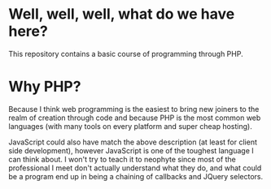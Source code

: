 Well, well, well, what do we have here?
========

This repository contains a basic course of programming through PHP.

Why PHP?
========

Because I think web programming is the easiest to bring new joiners to the realm of creation through code and because PHP is the most common web languages (with many tools on every platform and super cheap hosting).

JavaScript could also have match the above description (at least for client side development), however JavaScript is one of the toughest language I can think about. I won't try to teach it to neophyte since most of the professional I meet don't actually understand what they do, and what could be a program end up in being a chaining of callbacks and JQuery selectors.
